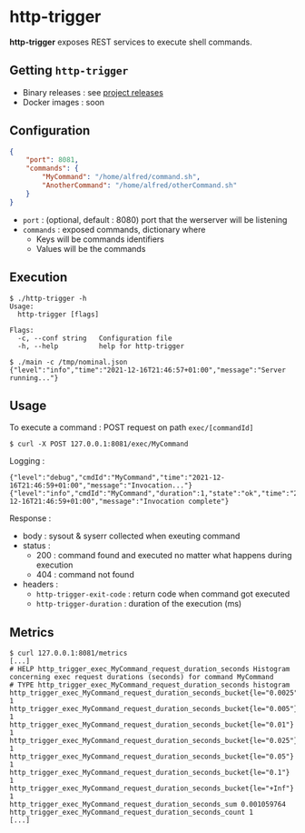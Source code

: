# http-trigger

**http-trigger** exposes REST services to execute shell commands.

## Getting `http-trigger`

- Binary releases : see [project releases](https://github.com/barasher/http-trigger/releases)
- Docker images : soon

## Configuration

```json
{
    "port": 8081,
    "commands": {
        "MyCommand": "/home/alfred/command.sh",
        "AnotherCommand": "/home/alfred/otherCommand.sh"
    }
}
```

- `port` : (optional, default : 8080) port that the werserver will be listening
- `commands` : exposed commands, dictionary where
  - Keys will be commands identifiers
  - Values will be the commands

## Execution

```shell
$ ./http-trigger -h
Usage:
  http-trigger [flags]

Flags:
  -c, --conf string   Configuration file
  -h, --help          help for http-trigger

$ ./main -c /tmp/nominal.json 
{"level":"info","time":"2021-12-16T21:46:57+01:00","message":"Server running..."}
```

## Usage

To execute a command : POST request on path `exec/[commandId]`

```shell
$ curl -X POST 127.0.0.1:8081/exec/MyCommand
```

Logging :

```shell
{"level":"debug","cmdId":"MyCommand","time":"2021-12-16T21:46:59+01:00","message":"Invocation..."}
{"level":"info","cmdId":"MyCommand","duration":1,"state":"ok","time":"2021-12-16T21:46:59+01:00","message":"Invocation complete"}
```

Response :
- body : sysout & syserr collected when exeuting command
- status :
  - 200 : command found and executed no matter what happens during execution
  - 404 : command not found
- headers :
  - `http-trigger-exit-code` : return code when command got executed
  - `http-trigger-duration` : duration of the execution (ms)

## Metrics

```shell
$ curl 127.0.0.1:8081/metrics
[...]
# HELP http_trigger_exec_MyCommand_request_duration_seconds Histogram concerning exec request durations (seconds) for command MyCommand
# TYPE http_trigger_exec_MyCommand_request_duration_seconds histogram
http_trigger_exec_MyCommand_request_duration_seconds_bucket{le="0.0025"} 1
http_trigger_exec_MyCommand_request_duration_seconds_bucket{le="0.005"} 1
http_trigger_exec_MyCommand_request_duration_seconds_bucket{le="0.01"} 1
http_trigger_exec_MyCommand_request_duration_seconds_bucket{le="0.025"} 1
http_trigger_exec_MyCommand_request_duration_seconds_bucket{le="0.05"} 1
http_trigger_exec_MyCommand_request_duration_seconds_bucket{le="0.1"} 1
http_trigger_exec_MyCommand_request_duration_seconds_bucket{le="+Inf"} 1
http_trigger_exec_MyCommand_request_duration_seconds_sum 0.001059764
http_trigger_exec_MyCommand_request_duration_seconds_count 1
[...]
```